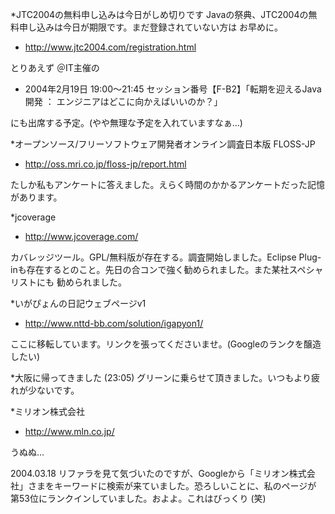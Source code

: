 *JTC2004の無料申し込みは今日がしめ切りです
Javaの祭典、JTC2004の無料申し込みは今日が期限です。まだ登録されていない方は お早めに。

* http://www.jtc2004.com/registration.html

とりあえず ＠IT主催の

* 2004年2月19日 19:00～21:45 セッション番号【F-B2】「転期を迎えるJava開発 ： エンジニアはどこに向かえばいいのか？」

にも出席する予定。(やや無理な予定を入れていますなぁ…)

*オープンソース/フリーソフトウェア開発者オンライン調査日本版 FLOSS-JP

* http://oss.mri.co.jp/floss-jp/report.html

たしか私もアンケートに答えました。えらく時間のかかるアンケートだった記憶があります。

*jcoverage

* http://www.jcoverage.com/

カバレッジツール。GPL/無料版が存在する。調査開始しました。Eclipse Plug-inも存在するとのこと。先日の合コンで強く勧められました。また某社スペシャリストにも 勧められました。

*いがぴょんの日記ウェブページv1

* http://www.nttd-bb.com/solution/igapyon1/

ここに移転しています。リンクを張ってくださいませ。(Googleのランクを醸造したい)

*大阪に帰ってきました (23:05)
グリーンに乗らせて頂きました。いつもより疲れが少ないです。

*ミリオン株式会社

* http://www.mln.co.jp/

うぬぬ…

2004.03.18 リファラを見て気づいたのですが、Googleから「ミリオン株式会社」さまをキーワードに検索が来ていました。恐ろしいことに、私のページが 第53位にランクインしていました。およよ。これはびっくり (笑)

